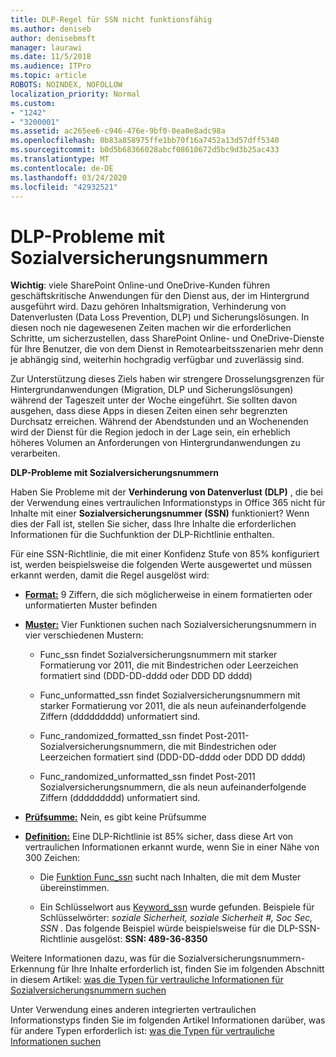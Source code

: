 ```yaml
---
title: DLP-Regel für SSN nicht funktionsfähig
ms.author: deniseb
author: denisebmsft
manager: laurawi
ms.date: 11/5/2018
ms.audience: ITPro
ms.topic: article
ROBOTS: NOINDEX, NOFOLLOW
localization_priority: Normal
ms.custom:
- "1242"
- "3200001"
ms.assetid: ac265ee6-c946-476e-9bf0-0ea0e8adc98a
ms.openlocfilehash: 0b83a858975ffe1bb70f16a7452a13d57dff5340
ms.sourcegitcommit: b0d5b68366028abcf08610672d5bc9d3b25ac433
ms.translationtype: MT
ms.contentlocale: de-DE
ms.lasthandoff: 03/24/2020
ms.locfileid: "42932521"
---
```

# <a name="dlp-issues-with-social-security-numbers"></a>DLP-Probleme mit Sozialversicherungsnummern

**Wichtig**: viele SharePoint Online-und OneDrive-Kunden führen geschäftskritische Anwendungen für den Dienst aus, der im Hintergrund ausgeführt wird. Dazu gehören Inhaltsmigration, Verhinderung von Datenverlusten (Data Loss Prevention, DLP) und Sicherungslösungen. In diesen noch nie dagewesenen Zeiten machen wir die erforderlichen Schritte, um sicherzustellen, dass SharePoint Online- und OneDrive-Dienste für Ihre Benutzer, die von dem Dienst in Remotearbeitsszenarien mehr denn je abhängig sind, weiterhin hochgradig verfügbar und zuverlässig sind.

Zur Unterstützung dieses Ziels haben wir strengere Drosselungsgrenzen für Hintergrundanwendungen (Migration, DLP und Sicherungslösungen) während der Tageszeit unter der Woche eingeführt. Sie sollten davon ausgehen, dass diese Apps in diesen Zeiten einen sehr begrenzten Durchsatz erreichen. Während der Abendstunden und an Wochenenden wird der Dienst für die Region jedoch in der Lage sein, ein erheblich höheres Volumen an Anforderungen von Hintergrundanwendungen zu verarbeiten.

**DLP-Probleme mit Sozialversicherungsnummern**

Haben Sie Probleme mit der **Verhinderung von Datenverlust (DLP)** , die bei der Verwendung eines vertraulichen Informationstyps in Office 365 nicht für Inhalte mit einer **Sozialversicherungsnummer (SSN)** funktioniert? Wenn dies der Fall ist, stellen Sie sicher, dass Ihre Inhalte die erforderlichen Informationen für die Suchfunktion der DLP-Richtlinie enthalten. 
  
Für eine SSN-Richtlinie, die mit einer Konfidenz Stufe von 85% konfiguriert ist, werden beispielsweise die folgenden Werte ausgewertet und müssen erkannt werden, damit die Regel ausgelöst wird:
  
- **[Format:](https://docs.microsoft.com/office365/securitycompliance/what-the-sensitive-information-types-look-for#format-80)** 9 Ziffern, die sich möglicherweise in einem formatierten oder unformatierten Muster befinden

- **[Muster:](https://msconnect.microsoft.com/https:/docs.microsoft.com/office365/securitycompliance/what-the-sensitive-information-types-look-for#pattern-80)** Vier Funktionen suchen nach Sozialversicherungsnummern in vier verschiedenen Mustern:

  - Func_ssn findet Sozialversicherungsnummern mit starker Formatierung vor 2011, die mit Bindestrichen oder Leerzeichen formatiert sind (DDD-DD-dddd oder DDD DD dddd)

  - Func_unformatted_ssn findet Sozialversicherungsnummern mit starker Formatierung vor 2011, die als neun aufeinanderfolgende Ziffern (ddddddddd) unformatiert sind.

  - Func_randomized_formatted_ssn findet Post-2011-Sozialversicherungsnummern, die mit Bindestrichen oder Leerzeichen formatiert sind (DDD-DD-dddd oder DDD DD dddd)

  - Func_randomized_unformatted_ssn findet Post-2011 Sozialversicherungsnummern, die als neun aufeinanderfolgende Ziffern (ddddddddd) unformatiert sind.

- **[Prüfsumme:](https://docs.microsoft.com/office365/securitycompliance/what-the-sensitive-information-types-look-for#checksum-79)** Nein, es gibt keine Prüfsumme

- **[Definition:](https://docs.microsoft.com/office365/securitycompliance/what-the-sensitive-information-types-look-for#definition-80)** Eine DLP-Richtlinie ist 85% sicher, dass diese Art von vertraulichen Informationen erkannt wurde, wenn Sie in einer Nähe von 300 Zeichen:

  - Die [Funktion Func_ssn](https://docs.microsoft.com/office365/securitycompliance/what-the-sensitive-information-types-look-for#pattern-80) sucht nach Inhalten, die mit dem Muster übereinstimmen.

  - Ein Schlüsselwort aus [Keyword_ssn](https://docs.microsoft.com/office365/securitycompliance/what-the-sensitive-information-types-look-for#keyword_ssn) wurde gefunden. Beispiele für Schlüsselwörter: *soziale Sicherheit, soziale Sicherheit #, Soc Sec, SSN* . Das folgende Beispiel würde beispielsweise für die DLP-SSN-Richtlinie ausgelöst: **SSN: 489-36-8350**
  
Weitere Informationen dazu, was für die Sozialversicherungsnummern-Erkennung für Ihre Inhalte erforderlich ist, finden Sie im folgenden Abschnitt in diesem Artikel: [was die Typen für vertrauliche Informationen für Sozialversicherungsnummern suchen](https://docs.microsoft.com/office365/securitycompliance/what-the-sensitive-information-types-look-for#us-social-security-number-ssn)
  
Unter Verwendung eines anderen integrierten vertraulichen Informationstyps finden Sie im folgenden Artikel Informationen darüber, was für andere Typen erforderlich ist: [was die Typen für vertrauliche Informationen suchen](https://docs.microsoft.com/office365/securitycompliance/what-the-sensitive-information-types-look-for)
  